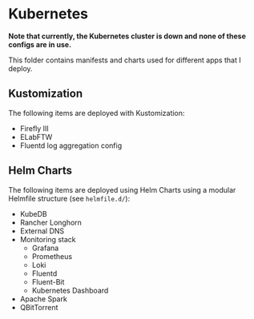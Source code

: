 # Kubernetes

**Note that currently, the Kubernetes cluster is down and none of these configs are in use.**

This folder contains manifests and charts used for different apps that I deploy.

## Kustomization

The following items are deployed with Kustomization:

- Firefly III
- ELabFTW
- Fluentd log aggregation config

## Helm Charts

The following items are deployed using Helm Charts using a modular Helmfile structure (see `helmfile.d/`):

- KubeDB
- Rancher Longhorn
- External DNS
- Monitoring stack
  - Grafana
  - Prometheus
  - Loki
  - Fluentd
  - Fluent-Bit
  - Kubernetes Dashboard
- Apache Spark
- QBitTorrent
